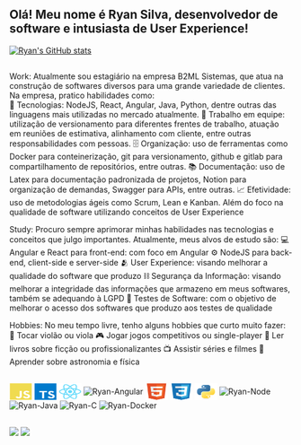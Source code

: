 ## Olá! Meu nome é Ryan Silva, desenvolvedor de software e intusiasta de User Experience!

[![Ryan's GitHub stats](https://github-readme-stats.vercel.app/api?username=RyanForward&show_icons=true&theme=highcontrast)](https://github.com/anuraghazra/github-readme-stats)

##

Work: Atualmente sou estagiário na empresa B2ML Sistemas, que atua na construção de softwares diversos para uma grande variedade de clientes. Na empresa, pratico habilidades como: \
  📡 Tecnologias: NodeJS, React, Angular, Java, Python, dentre outras das linguagens mais utilizadas no mercado atualmente.
  👥 Trabalho em equipe: utilização de versionamento para diferentes frentes de trabalho, atuação em reuniões de estimativa, alinhamento com cliente, entre outras responsabilidades com pessoas.
  🗄️ Organização: uso de ferramentas como Docker para conteinerização, git para versionamento, github e gitlab para compartilhamento de repositórios, entre outras.
  📚 Documentação: uso de Latex para documentação padronizada de projetos, Notion para organização de demandas, Swagger para APIs, entre outras.
  📈 Efetividade: uso de metodologias ágeis como Scrum, Lean e Kanban. Além do foco na qualidade de software utilizando conceitos de User Experience

Study: Procuro sempre aprimorar minhas habilidades nas tecnologias e conceitos que julgo importantes. Atualmente, meus alvos de estudo são:
 💻 Angular e React para front-end: com foco em Angular
 ⚙️ NodeJS para back-end, client-side e server-side
 🫂 User Experience: visando melhorar a qualidade do software que produzo
 ⛓️ Segurança da Informação: visando melhorar a integridade das informações que armazeno em meus softwares, também se adequando à LGPD
 🧪 Testes de Software: com o objetivo de melhorar o acesso dos softwares que produzo aos testes de qualidade

Hobbies: No meu tempo livre, tenho alguns hobbies que curto muito fazer:
🎸 Tocar violão ou viola
🎮 Jogar jogos competitivos ou single-player
📕 Ler livros sobre ficção ou profissionalizantes
📺 Assistir séries e filmes
🔭 Aprender sobre astronomia e física

##

 <div>
  <img align="center" alt="Ryan-JS" height="30" width="40" src="https://raw.githubusercontent.com/devicons/devicon/master/icons/javascript/javascript-plain.svg">
  <img align="center" alt="Ryan-Ts" height="30" width="40" src="https://raw.githubusercontent.com/devicons/devicon/master/icons/typescript/typescript-plain.svg">
  <img align="center" alt="Ryan-React" height="30" width="40" src="https://raw.githubusercontent.com/devicons/devicon/master/icons/react/react-original.svg">
  <img align="center" alt="Ryan-Angular" height="30" width="40" src="https://cdn.jsdelivr.net/gh/devicons/devicon/icons/angularjs/angularjs-original.svg">
  <img align="center" alt="Ryan-HTML" height="30" width="40" src="https://raw.githubusercontent.com/devicons/devicon/master/icons/html5/html5-original.svg">
  <img align="center" alt="Ryan-CSS" height="30" width="40" src="https://raw.githubusercontent.com/devicons/devicon/master/icons/css3/css3-original.svg">
  <img align="center" alt="Ryan-Python" height="30" width="40" src="https://raw.githubusercontent.com/devicons/devicon/master/icons/python/python-original.svg">
  <img align="center" alt="Ryan-Node" height="30" width="40" src="https://cdn.jsdelivr.net/gh/devicons/devicon/icons/nodejs/nodejs-original.svg">
  <img align="center" alt="Ryan-Java" height="30" width="40" src="https://cdn.jsdelivr.net/gh/devicons/devicon/icons/java/java-original.svg">
  <img align="center" alt="Ryan-C" height="30" width="40" src="https://cdn.jsdelivr.net/gh/devicons/devicon/icons/c/c-original.svg">
  <img align="center" alt="Ryan-Docker" height="30" width="40" src="https://cdn.jsdelivr.net/gh/devicons/devicon/icons/docker/docker-plain-wordmark.svg">
 </div> 

##
 
<div> 
  <a href = "mailto:ryanchuello@gmail.com"><img src="https://img.shields.io/badge/-Gmail-%23333?style=for-the-badge&logo=gmail&logoColor=white" target="_blank"></a>
  <a href="https://www.linkedin.com/in/ryribeirosilva/" target="_blank"><img src="https://img.shields.io/badge/-LinkedIn-%230077B5?style=for-the-badge&logo=linkedin&logoColor=white" target="_blank"></a>  
</div>
